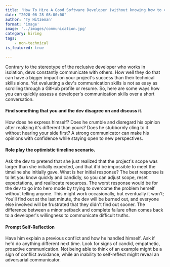 ```yaml
---
title: 'How To Hire A Good Software Developer (without knowing how to code) - Part IV: Communication'
date: "2020-06-28 08:00:00"
author: 'Ty Hitzeman'
format: 'image'
image: '../images/communication.jpg'
category: hiring
tags: 
    - non-technical
is_featured: true

---
```


Contrary to the stereotype of the reclusive developer who works in isolation, devs constantly communicate with others. How well they do that can have a bigger impact on your project's success than their technical skills alone. Yet evaluating a dev's communication skills is not as easy as scrolling through a GitHub profile or resume. So, here are some ways how you can quickly assess a developer's communication skills over a short conversation.



#### Find something that you and the dev disagree on and discuss it. 
How does he express himself? Does he crumble and disregard his opinion after realizing it's different than yours? Does he stubbornly cling to it without hearing your side first? A strong communicator can make his opinions with confidence while staying open to new perspectives.  

#### Role play the optimistic timeline scenario. 
Ask the dev to pretend that she just realized that the project's scope was larger than she initially expected, and that it'd be impossible to meet the timeline she initially gave. What is her initial response? The best response is to let you know quickly and candidly, so you can adjust scope, reset expectations, and reallocate resources. The worst response would be for the dev to go into hero mode by trying to overcome the problem herself without telling anyone. This might work occasionally, but eventually it won't; You'll find out at the last minute, the dev will be burned out, and everyone else involved will be frustrated that they didn't find out sooner. The difference between a minor setback and complete failure often comes back to a developer's willingness to communicate difficult truths.

#### Prompt Self-Reflection
Have him explain a previous conflict and how he handled himself. Ask if he'd do anything different next time. Look for signs of candid, empathetic, proactive communication. Not being able to think of an example might be a sign of conflict avoidance, while an inability to self-reflect might reveal an adversarial communicator.
